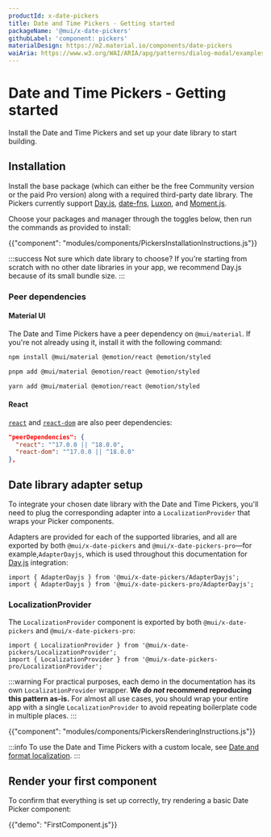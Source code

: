 ```yaml
---
productId: x-date-pickers
title: Date and Time Pickers - Getting started
packageName: '@mui/x-date-pickers'
githubLabel: 'component: pickers'
materialDesign: https://m2.material.io/components/date-pickers
waiAria: https://www.w3.org/WAI/ARIA/apg/patterns/dialog-modal/examples/datepicker-dialog/
---
```


# Date and Time Pickers - Getting started

<p class="description">Install the Date and Time Pickers and set up your date library to start building.</p>

## Installation

Install the base package (which can either be the free Community version or the paid Pro version) along with a required third-party date library.
The Pickers currently support [Day.js](https://day.js.org/), [date-fns](https://date-fns.org/), [Luxon](https://moment.github.io/luxon/#/), and [Moment.js](https://momentjs.com/).

Choose your packages and manager through the toggles below, then run the commands as provided to install:

<!-- #default-branch-switch -->

{{"component": "modules/components/PickersInstallationInstructions.js"}}

:::success
Not sure which date library to choose?
If you're starting from scratch with no other date libraries in your app, we recommend Day.js because of its small bundle size.
:::

### Peer dependencies

#### Material UI

The Date and Time Pickers have a peer dependency on `@mui/material`.
If you're not already using it, install it with the following command:

<codeblock storageKey="package-manager">

```bash npm
npm install @mui/material @emotion/react @emotion/styled
```

```bash pnpm
pnpm add @mui/material @emotion/react @emotion/styled
```

```bash yarn
yarn add @mui/material @emotion/react @emotion/styled
```

</codeblock>

#### React

<!-- #react-peer-version -->

[`react`](https://www.npmjs.com/package/react) and [`react-dom`](https://www.npmjs.com/package/react-dom) are also peer dependencies:

```json
"peerDependencies": {
  "react": "^17.0.0 || ^18.0.0",
  "react-dom": "^17.0.0 || ^18.0.0"
},
```

## Date library adapter setup

To integrate your chosen date library with the Date and Time Pickers, you'll need to plug the corresponding adapter into a `LocalizationProvider` that wraps your Picker components.

Adapters are provided for each of the supported libraries, and all are exported by both `@mui/x-date-pickers` and `@mui/x-date-pickers-pro`—for example,`AdapterDayjs`, which is used throughout this documentation for [Day.js](https://day.js.org/) integration:

```tsx
import { AdapterDayjs } from '@mui/x-date-pickers/AdapterDayjs';
import { AdapterDayjs } from '@mui/x-date-pickers-pro/AdapterDayjs';
```

### LocalizationProvider

The `LocalizationProvider` component is exported by both `@mui/x-date-pickers` and `@mui/x-date-pickers-pro`:

```tsx
import { LocalizationProvider } from '@mui/x-date-pickers/LocalizationProvider';
import { LocalizationProvider } from '@mui/x-date-pickers-pro/LocalizationProvider';
```

:::warning
For practical purposes, each demo in the documentation has its own `LocalizationProvider` wrapper.
**We _do not_ recommend reproducing this pattern as-is.**
For almost all use cases, you should wrap your entire app with a single `LocalizationProvider` to avoid repeating boilerplate code in multiple places.
:::

{{"component": "modules/components/PickersRenderingInstructions.js"}}

:::info
To use the Date and Time Pickers with a custom locale, see [Date and format localization](/x/react-date-pickers/adapters-locale/).
:::

## Render your first component

To confirm that everything is set up correctly, try rendering a basic Date Picker component:

{{"demo": "FirstComponent.js"}}
